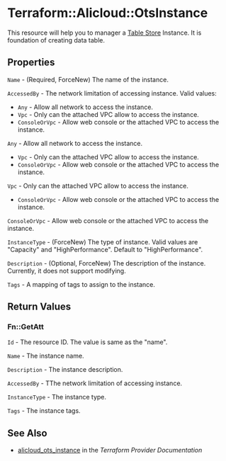 # Terraform::Alicloud::OtsInstance

This resource will help you to manager a [Table Store](https://www.alibabacloud.com/help/doc-detail/27280.htm) Instance.
It is foundation of creating data table.

## Properties

`Name` - (Required, ForceNew) The name of the instance.

`AccessedBy` - The network limitation of accessing instance. Valid values:
* `Any` - Allow all network to access the instance.
* `Vpc` - Only can the attached VPC allow to access the instance.
* `ConsoleOrVpc` - Allow web console or the attached VPC to access the instance.

`Any` - Allow all network to access the instance.
* `Vpc` - Only can the attached VPC allow to access the instance.
* `ConsoleOrVpc` - Allow web console or the attached VPC to access the instance.

`Vpc` - Only can the attached VPC allow to access the instance.
* `ConsoleOrVpc` - Allow web console or the attached VPC to access the instance.

`ConsoleOrVpc` - Allow web console or the attached VPC to access the instance.

`InstanceType` - (ForceNew) The type of instance. Valid values are "Capacity" and "HighPerformance". Default to "HighPerformance".

`Description` - (Optional, ForceNew) The description of the instance. Currently, it does not support modifying.

`Tags` - A mapping of tags to assign to the instance.


## Return Values

### Fn::GetAtt

`Id` - The resource ID. The value is same as the "name".

`Name` - The instance name.

`Description` - The instance description.

`AccessedBy` - TThe network limitation of accessing instance.

`InstanceType` - The instance type.

`Tags` - The instance tags.

## See Also

* [alicloud_ots_instance](https://www.terraform.io/docs/providers/alicloud/r/ots_instance.html) in the _Terraform Provider Documentation_